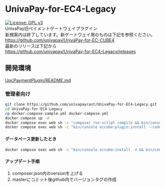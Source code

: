 # UnivaPay-for-EC4-Legacy

[![License: GPL v3](https://img.shields.io/badge/License-GPLv3-blue.svg)](https://www.gnu.org/licenses/gpl-3.0)  
UnivaPay旧ペイメントゲートウェイプラグイン  
新規案内は終了しています。新ゲートウェイ用のものは下記を参照ください。  
<https://github.com/univapay/UnivaPay-for-EC-CUBE4>  
最新のリリースは下記から  
<https://github.com/univapay/UnivaPay-for-EC4-Legacy/releases>

## 開発環境

[UpcPaymentPlugin/README.md](プラグインの実装に関するドキュメント)

### 管理者向け

```sh
git clone https://github.com/univapaycast/UnivaPay-for-EC4-Legacy.git
cd UnivaPay-for-EC4-Legacy
cp docker-compose.sample.yml docker-compose.yml
docker compose up -d
docker compose exec web sh -c "composer run-script compile && bin/console eccube:install -n"
docker compose exec web sh -c "bin/console eccube:plugin:install --code=UpcPaymentPlugin && bin/console eccube:plugin:enable --code=UpcPaymentPlugin"
```

#### データベース更新したとき

```sh
docker compose exec web sh -c "bin/console eccube:install -n && bin/console eccube:plugin:install --code=UpcPaymentPlugin && bin/console eccube:plugin:enable --code=UpcPaymentPlugin"
```

#### アップデート手順

1. composer.json内のversionを上げる
2. masterにコミット後github内でバージョンタグの作成
